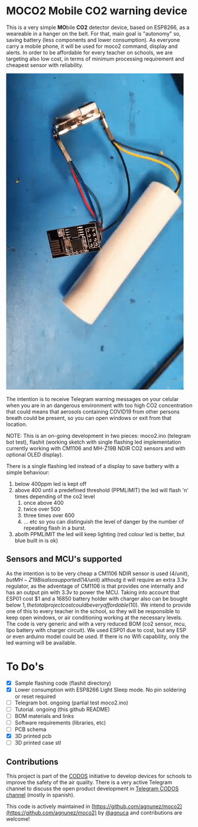 # MOCO2 Mobile CO2 warning device

This is a very simple **MO**bile **CO2** detector device, based on ESP8266, as a weareable in a hanger on the belt. For that, main goal is "autonomy" so, saving battery (less components and lower consumption). As everyone carry a mobile phone, it will be used for moco2 command, display and alerts. In order to be affordable for every teacher on schools, we are targeting also low cost, in terms of minimum processing requirement and cheapest sensor with reliability.

![Alt Text](https://github.com/agnunez/moco2/blob/master/images/moco2.gif)

The intention is to receive Telegram warning messages on your celular when you are in an dangerous environment with too high CO2 concentration that could means that aerosols containing COVID19 from other persons breath could be present, so you can open windows or exit from that location.

NOTE: This is an on-going development in two pieces: moco2.ino (telegram bot test), flashit (working sketch with single flashing led implementation currently working with CM1106 and MH-Z19B NDIR CO2 sensors and with optional OLED display).

There is a single flashing led instead of a display to save battery with a simple behaviour:
 1. below 400ppm led is kept off
 1. above 400 until a predefined threshold (PPMLIMIT) the led will flash 'n' times depending of the co2 level 
    1. once above 400
    1. twice over 500
    1. three times over 600
    1. ... etc
    so you can distinguish the level of danger by the number of repeating flash in a burst.
 1. aboth PPMLIMIT the led will keep lighting (red colour led is better, but blue built in is ok)

## Sensors and MCU's supported

As the intention is to be very cheap a CM1106 NDIR sensor is used ($4/unit), but MH-Z19B is also supported ($14/unit) althoutg it will require an extra 3.3v regulator, as the adventage of CM1106 is that provides one internally and has an output pin with 3.3v to power the MCU. 
Taking into account that ESP01 cost $1 and a 16850 battery holder with charger also can be bought below $1, the total project cost could be very affordable ($10). 
We intend to provide one of this to every teacher in the school, so they will be responsible to keep open windows, or air conditioning working at the necessary levels.
The code is very generic and with a very reduced BOM (co2 sensor, mcu, lipo battery with charger circuit). We used ESP01 due to cost, but any ESP or even arduino model could be used. If there is no Wifi capability, only the led warning will be available.

# To Do's
- [x] Sample flashing code (flashit directory)
- [x] Lower consumption with ESP8266 Light Sleep mode. No pin soldering or reset required
- [ ] Telegram bot. ongoing (partial test moco2.ino)
- [ ] Tutorial. ongoing (this github README)
- [ ] BOM materials and links
- [ ] Software requirements (libraries, etc)
- [ ] PCB schema
- [x] 3D printed pcb
- [ ] 3D printed case stl 

## Contributions

This project is part of the [CODOS](https://github.com/miguelangelcasanova/codos) initiative to develop devices for schools to improve the safety of the air quality. There is a very active Telegram channel to discuss the open product development in [Telegram CODOS channel](https://t.me/codos_ventilacion) (mostly in spanish).

This code is actively maintained in [https://github.com/agnunez/moco2](https://github.com/agnunez/moco2) by [@agnuca](http://twitter.com/agnuca) and contributions are welcome!
